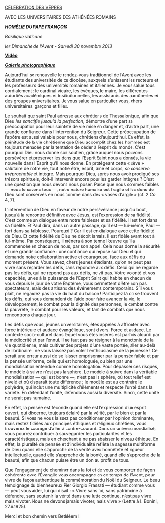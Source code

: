 [CÉLÉBRATION DES VÊPRES](http://www.vatican.va/news_services/liturgy/libretti/2013/20131130-libretto-vespri-universitari-inizio-avvento.pdf)

AVEC LES UNIVERSITAIRES DES ATHÉNÉES ROMAINS

***HOMÉLIE DU PAPE FRANÇOIS***

*Basilique vaticane*

*Ier Dimanche de l'Avent - Samedi 30 novembre 2013*

**[Vidéo](http://player.rv.va/vaticanplayer.asp?language=it&tic=VA_ILND3GR7)**

***[Galerie photographique](http://www.photogallery.va/content/photogallery/fr/celebrazioni-liturgiche/vespri-avvento2013.html)***

Aujourd’hui se renouvelle le rendez-vous traditionnel de l’Avent avec les étudiants des universités de ce diocèse, auxquels s’unissent les recteurs et les professeurs des universités romaines et italiennes. Je vous salue tous cordialement : le cardinal vicaire, les évêques, le maire, les différentes autorités académiques et institutionnelles, les assistants des aumôneries et des groupes universitaires. Je vous salue en particulier vous, chers universitaires, garçons et filles.

Le souhait que saint Paul adresse aux chrétiens de Thessalonique, afin que Dieu *les sanctifie jusqu’à la perfection*, démontre d’une part sa préoccupation pour leur sainteté de vie mise en danger et, d’autre part, une grande confiance dans l’intervention du Seigneur. Cette préoccupation de l’apôtre est aussi valable pour nous, chrétiens d’aujourd’hui. En effet, la plénitude de la vie chrétienne que Dieu accomplit chez les hommes est toujours menacée par la tentation de céder à l’esprit du monde. C’est pourquoi Dieu nous donne son soutien, grâce auquel nous pouvons persévérer et préserver les dons que l’Esprit Saint nous a donnés, la vie nouvelle dans l’Esprit qu’Il nous donne. En protégeant cette « sève » salutaire de notre vie, tout notre être, esprit, âme et corps, *se conserve irréprochable* et intègre. Mais pourquoi Dieu, après nous avoir prodigué ses trésors spirituels, doit-il intervenir encore pour les garder intègres ? C’est une question que nous devons nous poser. Parce que nous sommes faibles — nous le savons tous —, notre nature humaine est fragile et les dons de Dieu sont conservés en nous comme dans des « vases d’argile » (cf. 2 *Co* 4, 7).

L’intervention de Dieu en faveur de notre persévérance jusqu’au bout, jusqu’à la rencontre définitive avec Jésus, est l’expression de sa fidélité. C’est comme un dialogue entre notre faiblesse et sa fidélité. Il est fort dans sa fidélité. Et Paul dira, dans un autre passage, qu’il est — lui-même, Paul — fort dans sa faiblesse. Pourquoi ? Car il est en dialogue avec cette fidélité de Dieu. Et cette fidélité de Dieu ne déçoit jamais. Il est fidèle avant tout à lui-même. Par conséquent, il mènera à son terme l’œuvre qu’il a commencée en chacun de nous, par son appel. Cela nous donne la sécurité et une grande confiance : une confiance qui repose sur Dieu et qui demande notre collaboration active et courageuse, face aux défis du moment présent. Vous savez, chers jeunes étudiants, qu’on ne peut pas vivre sans regarder les défis, sans répondre aux défis. Celui qui ne regarde pas les défis, qui ne répond pas aux défis, ne vit pas. Votre volonté et vos capacités, unies à la puissance de l’Esprit Saint qui habite en chacun de vous depuis le jour de votre Baptême, vous permettent d’être non pas spectateurs, mais des artisans des événements contemporains. S’il vous plaît, ne regardez pas la vie du haut du balcon ! Participez là où se trouvent les défis, qui vous demandent de l’aide pour faire avancer la vie, le développement, le combat pour la dignité des personnes, le combat contre la pauvreté, le combat pour les valeurs, et tant de combats que nous rencontrons chaque jour.

Les défis que vous, jeunes universitaires, êtes appelés à affronter avec force intérieure et audace évangélique, sont divers. Force et audace. Le contexte socio-culturel dans lequel vous êtes insérés est parfois alourdi par la médiocrité et par l’ennui. Il ne faut pas se résigner à la monotonie de la vie quotidienne, mais cultiver des projets d’une vaste portée, aller au-delà de l’ordinaire : ne vous laissez pas voler l’enthousiasme de la jeunesse ! Ce serait une erreur aussi de se laisser emprisonner par la pensée faible et par la pensée uniforme, celle qui est homologuée, ou bien par une mondialisation entendue comme homologation. Pour dépasser ces risques, le modèle à suivre n’est pas la sphère. Le modèle à suivre dans la véritable mondialisation — qui est bonne —, n’est pas la sphère, où tout relief est nivelé et où disparaît toute différence ; le modèle est au contraire le polyèdre, qui inclut une multiplicité d’éléments et respecte l’unité dans la variété. En défendant l’unité, défendons aussi la diversité. Sinon, cette unité ne serait pas humaine.

En effet, la pensée est féconde quand elle est l’expression d’un esprit ouvert, qui discerne, toujours éclairé par la vérité, par le bien et par la beauté. Si vous ne vous laissez pas conditionner par l’opinion dominante, mais restez fidèles aux principes éthiques et religieux chrétiens, vous trouverez le courage d’aller à contre-courant. Dans un univers mondialisé, vous pourrez contribuer à sauvegarder les particularités et les caractéristiques, mais en cherchant à ne pas abaisser le niveau éthique. En effet, la pluralité de pensée et d’individualité reflète la sagesse multiforme de Dieu quand elle s’approche de la vérité avec honnêteté et rigueur intellectuelle, quand elle s’approche de la bonté, quand elle s’approche de la beauté, afin que chacun puisse être un don au profit de tous.

Que l’engagement de cheminer dans la foi et de vous comporter de façon cohérente avec l’Évangile vous accompagne en ce temps de l’Avent, pour vivre de façon authentique la commémoration du Noël du Seigneur. Le beau témoignage du bienheureux Pier Giorgio Frassati — étudiant comme vous — peut vous aider, lui qui disait : « Vivre sans foi, sans patrimoine à défendre, sans soutenir la vérité dans une lutte continue, n’est pas vivre mais vivoter. Nous ne devons jamais vivoter, mais vivre » (Lettre à I. Bonini, 27.ii.1925).

Merci et bon chemin vers Bethléem !